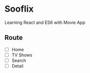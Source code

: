 # Sooflix

Learning React and ES6 with Movie App

## Route

- [ ] Home
- [ ] TV Shows
- [ ] Search
- [ ] Detail
